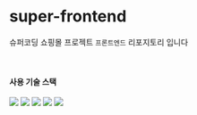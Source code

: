 # super-frontend
슈퍼코딩 쇼핑몰 프로젝트 `프론트엔드` 리포지토리 입니다

<br/>

#### 사용 기술 스택
<div>
  <img src="https://img.shields.io/badge/javascript-F7DF1E?style=for-the-badge&logo=javascript&logoColor=black">
  <img src="https://img.shields.io/badge/react-61DAFB?style=for-the-badge&logo=react&logoColor=black"> 
  <img src="https://img.shields.io/badge/tailwindcss-06B6D4?style=for-the-badge&logo=tailwindcss&logoColor=black"> 
  <img src="https://img.shields.io/badge/typescript-3178C6?style=for-the-badge&logo=typescript&logoColor=black"> 
  <img src="https://img.shields.io/badge/redux-764ABC?style=for-the-badge&logo=redux&logoColor=black">
</div>
